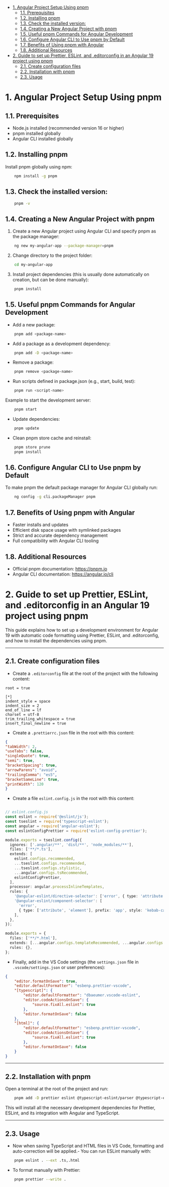 - [1. Angular Project Setup Using pnpm](#1-angular-project-setup-using-pnpm)
  - [1.1. Prerequisites](#11-prerequisites)
  - [1.2. Installing pnpm](#12-installing-pnpm)
  - [1.3. Check the installed version:](#13-check-the-installed-version)
  - [1.4. Creating a New Angular Project with pnpm](#14-creating-a-new-angular-project-with-pnpm)
  - [1.5. Useful pnpm Commands for Angular Development](#15-useful-pnpm-commands-for-angular-development)
  - [1.6. Configure Angular CLI to Use pnpm by Default](#16-configure-angular-cli-to-use-pnpm-by-default)
  - [1.7. Benefits of Using pnpm with Angular](#17-benefits-of-using-pnpm-with-angular)
  - [1.8. Additional Resources](#18-additional-resources)
- [2. Guide to set up Prettier, ESLint, and .editorconfig in an Angular 19 project using pnpm](#2-guide-to-set-up-prettier-eslint-and-editorconfig-in-an-angular-19-project-using-pnpm)
  - [2.1. Create configuration files](#21-create-configuration-files)
  - [2.2. Installation with pnpm](#22-installation-with-pnpm)
  - [2.3. Usage](#23-usage)

# 1. Angular Project Setup Using pnpm

## 1.1. Prerequisites
- Node.js installed (recommended version 16 or higher)
- pnpm installed globally
- Angular CLI installed globally

## 1.2. Installing pnpm

Install pnpm globally using npm:

```bash
    npm install -g pnpm
```

## 1.3. Check the installed version:
```bash
    pnpm -v
```

## 1.4. Creating a New Angular Project with pnpm

1. Create a new Angular project using Angular CLI and specify pnpm as the package manager:

```bash
    ng new my-angular-app --package-manager=pnpm
```

2. Change directory to the project folder:

```bash
    cd my-angular-app
```

3. Install project dependencies (this is usually done automatically on creation, but can be done manually):

```bash
    pnpm install
```

## 1.5. Useful pnpm Commands for Angular Development

- Add a new package:

```bash
    pnpm add <package-name>
```

- Add a package as a development dependency:

```bash
    pnpm add -D <package-name>
```

- Remove a package:

```bash
    pnpm remove <package-name>
```

- Run scripts defined in package.json (e.g., start, build, test):

```bash
    pnpm run <script-name>
```

Example to start the development server:

```bash
    pnpm start
```

- Update dependencies:

```bash
    pnpm update
```

- Clean pnpm store cache and reinstall:

```bash
    pnpm store prune
    pnpm install
```

## 1.6. Configure Angular CLI to Use pnpm by Default

To make pnpm the default package manager for Angular CLI globally run:

```bash
    ng config -g cli.packageManager pnpm
```

## 1.7. Benefits of Using pnpm with Angular

- Faster installs and updates
- Efficient disk space usage with symlinked packages
- Strict and accurate dependency management
- Full compatibility with Angular CLI tooling

## 1.8. Additional Resources

- Official pnpm documentation: https://pnpm.io
- Angular CLI documentation: https://angular.io/cli



# 2. Guide to set up Prettier, ESLint, and .editorconfig in an Angular 19 project using pnpm

This guide explains how to set up a development environment for Angular 19 with automatic code formatting using Prettier, ESLint, and .editorconfig, and how to install the dependencies using pnpm.

---

## 2.1. Create configuration files

- Create a `.editorconfig` file at the root of the project with the following content:


```
root = true

[*]
indent_style = space
indent_size = 2
end_of_line = lf
charset = utf-8
trim_trailing_whitespace = true
insert_final_newline = true
```

- Create a `.prettierrc.json` file in the root with this content:

```json
{
"tabWidth": 2,
"useTabs": false,
"singleQuote": true,
"semi": true,
"bracketSpacing": true,
"arrowParens": "avoid",
"trailingComma": "es5",
"bracketSameLine": true,
"printWidth": 120
}
```

- Create a file `eslint.config.js` in the root with this content:

```ts

// eslint.config.js
const eslint = require('@eslint/js');
const tseslint = require('typescript-eslint');
const angular = require('angular-eslint');
const eslintConfigPrettier = require('eslint-config-prettier');

module.exports = tseslint.config({
  ignores: ['.angular/**', 'dist/**', 'node_modules/**'],
  files: ['**/*.ts'],
  extends: [
    eslint.configs.recommended,
    ...tseslint.configs.recommended,
    ...tseslint.configs.stylistic,
    ...angular.configs.tsRecommended,
    eslintConfigPrettier,
  ],
  processor: angular.processInlineTemplates,
  rules: {
    '@angular-eslint/directive-selector': ['error', { type: 'attribute', prefix: 'app', style: 'camelCase' }],
    '@angular-eslint/component-selector': [
      'error',
      { type: ['attribute', 'element'], prefix: 'app', style: 'kebab-case' },
    ],
  },
});

module.exports = {
  files: ['**/*.html'],
  extends: [...angular.configs.templateRecommended, ...angular.configs.templateAccessibility],
  rules: {},
};
```

- Finally, add in the VS Code settings (the `settings.json` file in `.vscode/settings.json` or user preferences):

```json
{
    "editor.formatOnSave": true,
    "editor.defaultFormatter": "esbenp.prettier-vscode",
    "[typescript]": {
        "editor.defaultFormatter": "dbaeumer.vscode-eslint",
        "editor.codeActionsOnSave": {
            "source.fixAll.eslint": true
        },
        "editor.formatOnSave": false
    },
    "[html]": {
        "editor.defaultFormatter": "esbenp.prettier-vscode",
        "editor.codeActionsOnSave": {
            "source.fixAll.eslint": true
        },
        "editor.formatOnSave": false
    }
}
```

---

## 2.2. Installation with pnpm

Open a terminal at the root of the project and run:

```bash
    pnpm add -D prettier eslint @typescript-eslint/parser @typescript-eslint/eslint-plugin @angular-eslint/eslint-plugin @angular-eslint/eslint-plugin-template eslint-config-prettier eslint-plugin-prettier
```

This will install all the necessary development dependencies for Prettier, ESLint, and its integration with Angular and TypeScript.

---

## 2.3. Usage

- Now when saving TypeScript and HTML files in VS Code, formatting and auto-correction will be applied.- You can run ESLint manually with:

```bash
    pnpm eslint . --ext .ts,.html
```

- To format manually with Prettier:

```bash
    pnpm prettier --write .
```
